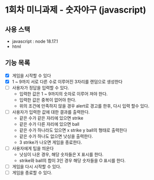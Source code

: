 # 1회차 미니과제 - 숫자야구 (javascript)

## 사용 스택

- javascript : node 18.17.1
- html

## 기능 목록

- [x] 게임을 시작할 수 있다
- [x] 1 ~ 9까지 서로 다른 수로 이루어진 3자리를 랜덤으로 생성한다
- [ ] 사용자가 정답을 입력할 수 있다.
  - 입력한 값은 1 ~ 9까지의 숫자로 이루어 져야 한다.
  - 입력한 값은 중복이 없어야 한다.
  - 위의 조건에 만족하지 않을 경우 alert로 경고를 한후, 다시 입력 할수 있다.
- [ ] 사용자가 입력한 값에 대한 결과를 출력한다.
  - 같은 수가 같은 자리에 있으면 strike
  - 같은 수가 다른 자리에 있으면 ball
  - 같은 수가 하나라도 있으면 x strike y ball의 형태로 출력한다
  - 같은 수가 하나도 없으면 낫싱을 출력한다.
  - 3 strike가 나오면 게임을 종료한다.
- [ ] 사용자에게 팁을 띄운다
  - 낫싱이 나온 경우, 해당 숫자들은 X 표시를 한다.
  - strike와 ball의 합이 3인 경우 해당 숫자들을 O 표시를 한다.
- [ ] 게임을 다시 시작할 수 있다.
- [ ] 게임을 종료할 수 있다.
